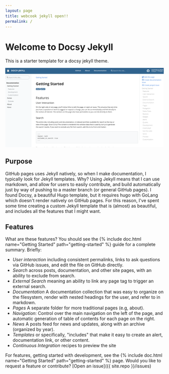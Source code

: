 ```yaml
---
layout: page
title: webcook jekyll open!!
permalink: /
---
```


# Welcome to Docsy Jekyll

This is a starter template for a docsy jekyll theme.

![assets/img/docsy-jekyll.png](assets/img/docsy-jekyll.png)

## Purpose

GitHub pages uses Jekyll natively, so when I make documentation, I typically
look for Jekyll templates. Why? Using Jekyll means that I can use markdown,
and allow for users to easily contribute, and build automatically just by
way of pushing to a master branch (or general GitHub pages).
I found Docsy, a beautiful Hugo template, but it requires hugo with GoLang
which doesn't render natively on GitHub pages. For this reason, I've spent
some time creating a custom Jekyll template that is (almost) as beautiful,
and includes all the features that I might want.

## Features

What are these features? You should see the {% include doc.html name="Getting Started" path="getting-started" %}
guide for a complete summary. Briefly:

- _User interaction_ including consistent permalinks, links to ask questions via GitHub issues, and edit the file on GitHub directly.
- _Search_ across posts, documentation, and other site pages, with an ability to exclude from search.
- _External Search_ meaning an ability to link any page tag to trigger an external search.
- _Documentation_ A documentation collection that was easy to organize on the filesystem, render with nested headings for the user, and refer to in markdown.
- _Pages_ A separate folder for more traditional pages (e.g, about).
- _Navigation_: Control over the main navigation on the left of the page, and automatic generation of table of contents for each page on the right.
- _News_ A posts feed for news and updates, along with an archive (organized by year).
- _Templates_ or specifically, "includes" that make it easy to create an alert, documentation link, or other content.
- _Continuous Integration_ recipes to preview the site

For features, getting started with development, see the {% include doc.html name="Getting Started" path="getting-started" %} page. Would you like to request a feature or contribute?
[Open an issue]({{ site.repo }}/issues)
